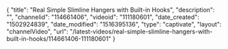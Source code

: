 {
    "title": "Real Simple Slimline Hangers with Built-in Hooks",
    "description": "",
    "channelid": "114661406",
    "videoid": "111180601",
    "date_created": "1502924839",
    "date_modified": "1516395136",
    "type": "captivate",
    "layout": "channelVideo",
    "url": "\/latest-videos\/real-simple-slimline-hangers-with-built-in-hooks\/114661406-111180601"
}